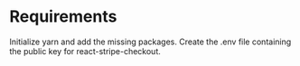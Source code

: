 # Requirements

Initialize yarn and add the missing packages.
Create the .env file containing the public key for react-stripe-checkout.
